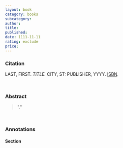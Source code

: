 ```yaml
---
layout: book
category: books
subcategory:
author:
title:
published:
date: 1111-11-11
rating: exclude
price:
---
```


### Citation

LAST, FIRST. *TITLE.* CITY, ST: PUBLISHER, YYYY. [ISBN](URL).

<br>

### Abstract

> "."

<br>

### Annotations

#### Section

<br>
